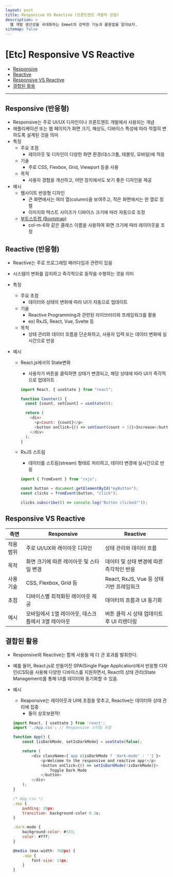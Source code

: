 ```yaml
---
layout: post
title: Responsive VS Reactive (프론트엔트 개발자 관점)
description: >
  웹 개발 생산성을 극대화하는 Emmet의 강력한 기능과 활용법을 알아보자.
sitemap: false
---
```


# [Etc] Responsive VS Reactive

- [Responsive](#responsive-반응형)
- [Reactive](#reactive-반응형)
- [Responsive VS Reactive](#responsive-vs-reactive)
- [결합된 활용](#결합된-활용)

---

## Responsive (반응형)

- Responsive는 주로 UI/UX 디자인이나 프론트엔트 개발에서 사용되는 개념
- 애플리케이션 또는 웹 페이지가 화면 크기, 해상도, 디바이스 특성에 따라 적절히 변하도록 설계된 것을 의미
- 특징
  - 주요 초점
    - 레이아웃 및 디자인이 다양한 화면 환경(데스크톱, 태블릿, 모바일)에 적응
  - 기술
    - 주로 CSS, Flexbox, Grid, Viewport 등을 사용
  - 목적
    - 사용자 경험을 개선하고, 어떤 장치에서도 보기 좋은 디자인을 제공
- 예시
  - 웹사이트 반응형 디자인
    - 큰 화면에서는 여러 열(column)을 보여주고, 작은 화면에서는 한 열로 정렬
    - 이미지와 텍스트 사이즈가 디바이스 크기에 따라 자동으로 조정
  - [부트스트랩 (Bootstrap)](https://getbootstrap.kr/)
    - col-m-6와 같은 클래스 이름을 사용하여 화면 크기에 따라 레이아웃을 조정

## Reactive (반응형)

- Reactive는 주로 프로그래밍 패러다임과 관련이 있음
- 시스템이 변화를 감지하고 즉각적으로 동작을 수행하는 것을 의미
- 특징
  - 주요 초점
    - 데이터와 상태의 변화에 따라 UI가 자동으로 업데이트
  - 기술
    - Reactive Programming과 관련된 라이브러리와 프레임워크를 활용
    - ex) RxJS, React, Vue, Svelte 등
  - 목적
    - 상태 관리와 데이터 흐름을 단순화하고, 사용자 입력 또는 데이터 변화에 실시간으로 반응
- 예시

  - React.js에서의 State변화

    - 사용자가 버튼을 클릭하면 상태가 변경되고, 해당 상태에 따라 UI가 즉각적으로 업데이트

    ```javascript
    import React, { useState } from "react";

    function Counter() {
      const [count, setCount] = useState(0);

      return (
        <div>
          <p>Count: {count}</p>
          <button onClick={() => setCount(count + 1)}>Increase</button>
        </div>
      );
    }
    ```

  - RxJS 스트림

    - 데이터를 스트림(stream) 형태로 처리하고, 데이터 변경에 실시간으로 반응

    ```javascript
    import { fromEvent } from "rxjs";

    const button = document.getElementById("myButton");
    const clicks = fromEvent(button, "click");

    clicks.subscribe(() => console.log("Button clicked!"));
    ```

## Responsive VS Reactive

| **측면**  | **Responsive**                                     | **Reactive**                              |
| --------- | -------------------------------------------------- | ----------------------------------------- |
| 적용 범위 | 주로 UI/UX와 레이아웃 디자인                       | 상태 관리와 데이터 흐름                   |
| 목적      | 화면 크기에 따른 레이아웃 및 스타일 변경           | 데이터 및 상태 변경에 따른 즉각적인 반응  |
| 사용 기술 | CSS, Flexbox, Grid 등                              | React, RxJS, Vue 등 상태 기반 프레임워크  |
| 초점      | 디바이스별 최적화된 레이아웃 제공                  | 데이터의 흐름과 UI 동기화                 |
| 예시      | 모바일에서 1열 레이아웃, 데스크톱에서 3열 레이아웃 | 버튼 클릭 시 상태 업데이트 후 UI 리렌더링 |

## 결합된 활용

- Responsive와 Reactive는 함께 사용될 때 더 큰 효과를 발휘한다.
- 예를 들어, React.js로 만들어진 SPA(Single Page Application)에서 반응형 디자인(CSS)을 사용해 다양한 디바이스를 지원하면서, React의 상태 관리(State Management)를 통해 UI를 데이터와 동기화할 수 있음.
- 예시

  - Reaponsive는 레이아웃과 UI에 초점을 맞추고, Reactive는 데이터와 상태 관리에 집중
    - 둘이 상호보완적!

  ```javascript
  import React, { useState } from 'react';
  import './App.css'; // Responsive 스타일 포함

  function App() {
      const [isDarkMode, setIsDarkMode] = useState(false);

      return (
          <div className={`app ${isDarkMode ? 'dark-mode' : ''}`}>
              <p>Welcome to the responsive and reactive app!</p>
              <button onClick={() => setIsDarkMode(!isDarkMode)}>
                  Toggle Dark Mode
              </button>
          </div>
      );
  }

  /* App.css */
  .app {
      padding: 20px;
      transition: background-color 0.3s;
  }

  .dark-mode {
      background-color: #333;
      color: #fff;
  }

  @media (max-width: 768px) {
      .app {
          font-size: 14px;
      }
  }
  ```
